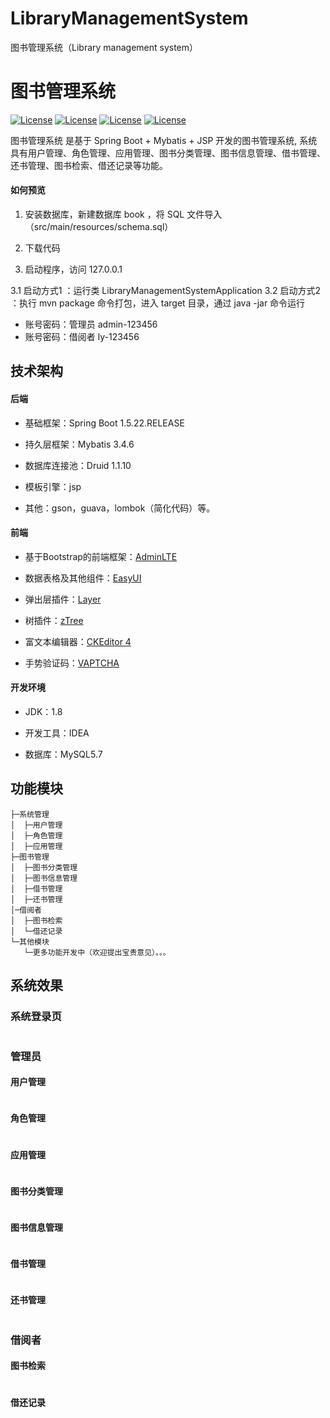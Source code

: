 # LibraryManagementSystem
图书管理系统（Library management system）

# 图书管理系统

[![License](https://img.shields.io/badge/SpringBoot-v1.5.22.RELEASE-green.svg)](https://docs.spring.io/spring-boot/docs/1.5.22.RELEASE/reference/htmlsingle)
[![License](https://img.shields.io/badge/Mybatis-v3.4.6-blue.svg)]()
[![License](https://img.shields.io/badge/AdminLTE-v2.4.10-blue.svg)]()
[![License](https://img.shields.io/badge/EasyUI-v1.7.5-green.svg)]()

图书管理系统 是基于 Spring Boot + Mybatis + JSP 开发的图书管理系统, 系统具有用户管理、角色管理、应用管理、图书分类管理、图书信息管理、借书管理、还书管理、图书检索、借还记录等功能。

#### 如何预览

1. 安装数据库，新建数据库 book ，将 SQL 文件导入 （src/main/resources/schema.sql）

2. 下载代码

3. 启动程序，访问 127.0.0.1

3.1 启动方式1 ：运行类 LibraryManagementSystemApplication
3.2 启动方式2 ：执行 mvn package 命令打包，进入 target 目录，通过 java -jar 命令运行

- 账号密码：管理员 admin-123456
- 账号密码：借阅者 ly-123456

## 技术架构

#### 后端
- 基础框架：Spring Boot 1.5.22.RELEASE

- 持久层框架：Mybatis 3.4.6

- 数据库连接池：Druid 1.1.10

- 模板引擎：jsp

- 其他：gson，guava，lombok（简化代码）等。

#### 前端

- 基于Bootstrap的前端框架：[AdminLTE](https://adminlte.io/)

- 数据表格及其他组件：[EasyUI](http://www.jeasyui.com/)

- 弹出层插件：[Layer](http://layer.layui.com/)

- 树插件：[zTree](http://www.treejs.cn/v3/main.php#_zTreeInfo)

- 富文本编辑器：[CKEditor 4](https://ckeditor.com/)

- 手势验证码：[VAPTCHA](https://www.vaptcha.com/)

#### 开发环境

- JDK：1.8

- 开发工具：IDEA

- 数据库：MySQL5.7

## 功能模块
```
├─系统管理
│  ├─用户管理
│  ├─角色管理
│  ├─应用管理
├─图书管理
│  ├─图书分类管理
│  ├─图书信息管理
│  ├─借书管理
│  ├─还书管理
│─借阅者
│  ├─图书检索
│  └─借还记录
└─其他模块
   └─更多功能开发中（欢迎提出宝贵意见）。。。 
```

## 系统效果
### 系统登录页
![]()
### 管理员
#### 用户管理
![]()
#### 角色管理
![]()
#### 应用管理
![]()
#### 图书分类管理
![]()
#### 图书信息管理
![]()
#### 借书管理
![]()
#### 还书管理
![]()


### 借阅者
#### 图书检索
![]()

#### 借还记录
![]()